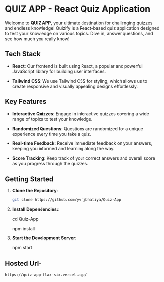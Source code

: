 # QUIZ APP - React Quiz Application

Welcome to **QUIZ APP**, your ultimate destination for challenging quizzes and endless knowledge! Quizify is a React-based quiz application designed to test your knowledge on various topics. Dive in, answer questions, and see how much you really know!

## Tech Stack

- **React**: Our frontend is built using React, a popular and powerful JavaScript library for building user interfaces.

- **Tailwind CSS**: We use Tailwind CSS for styling, which allows us to create responsive and visually appealing designs effortlessly.

## Key Features

- **Interactive Quizzes**: Engage in interactive quizzes covering a wide range of topics to test your knowledge.

- **Randomized Questions**: Questions are randomized for a unique experience every time you take a quiz.

- **Real-time Feedback**: Receive immediate feedback on your answers, keeping you informed and learning along the way.

- **Score Tracking**: Keep track of your correct answers and overall score as you progress through the quizzes.


## Getting Started

1. **Clone the Repository**:

   ```bash
   git clone https://github.com/yvrjbhatiya/Quiz-App

2. **Install Dependencies:**:

    cd Quiz-App
   
    npm install

4. **Start the Development Server**:

    npm start


## Hosted Url- 

   ```
   https://quiz-app-flax-six.vercel.app/
   ```

